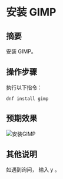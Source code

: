 # 安装 GIMP

## 摘要

安装 GIMP。

## 操作步骤

执行以下指令：

    dnf install gimp

## 预期效果

![安装GIMP](./安装GIMP.png)

## 其他说明

如遇到询问， 输入 y 。
